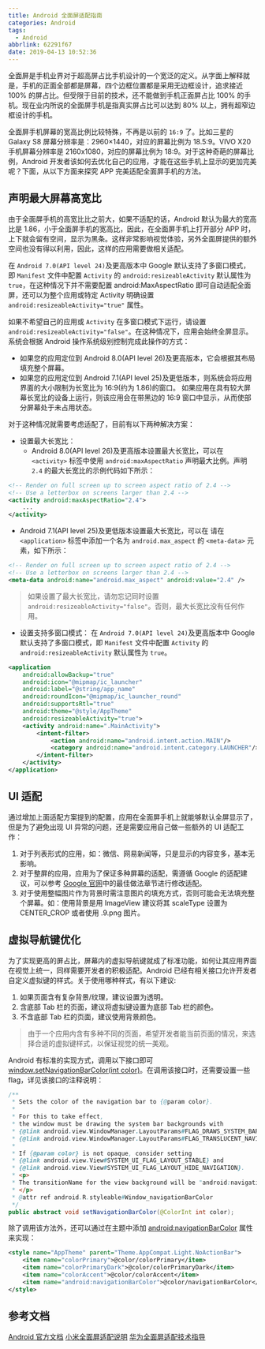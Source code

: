 ```yaml
---
title: Android 全面屏适配指南
categories: Android
tags:
  - Android
abbrlink: 62291f67
date: 2019-04-13 10:52:36
---
```


全面屏是手机业界对于超高屏占比手机设计的一个宽泛的定义。从字面上解释就是，手机的正面全部都是屏幕，四个边框位置都是采用无边框设计，追求接近 100% 的屏占比。但受限于目前的技术，还不能做到手机正面屏占比 100% 的手机。现在业内所说的全面屏手机是指真实屏占比可以达到 80% 以上，拥有超窄边框设计的手机。

全面屏手机屏幕的宽高比例比较特殊，不再是以前的 `16:9` 了。比如三星的 Galaxy S8 屏幕分辨率是：2960×1440，对应的屏幕比例为 18.5:9。VIVO X20 手机屏幕分辨率是 2160x1080，对应的屏幕比例为 18:9。对于这种奇葩的屏幕比例，Android 开发者该如何去优化自己的应用，才能在这些手机上显示的更加完美呢？下面，从以下方面来探究 APP 完美适配全面屏手机的方法。

## 声明最大屏幕高宽比 ##
由于全面屏手机的高宽比比之前大，如果不适配的话，Android 默认为最大的宽高比是 1.86，小于全面屏手机的宽高比，因此，在全面屏手机上打开部分 APP 时，上下就会留有空间，显示为黑条。这样非常影响视觉体验，另外全面屏提供的额外空间也没有得以利用，因此，这样的应用需要做相关适配。

在 `Android 7.0(API level 24)`及更高版本中 Google 默认支持了多窗口模式，即 `Manifest` 文件中配置 `Activity` 的 `android:resizeableActivity` 默认属性为 `true`，在这种情况下并不需要配置 android:MaxAspectRatio 即可自动适配全面屏，还可以为整个应用或特定 Activity 明确设置 `android:resizeableActivity="true"` 属性。

如果不希望自己的应用或 `Activity` 在多窗口模式下运行，请设置 `android:resizeableActivity="false"`。在这种情况下，应用会始终全屏显示。系统会根据 Android 操作系统级别控制完成此操作的方式：
 - 如果您的应用定位到 Android 8.0(API level 26)及更高版本，它会根据其布局填充整个屏幕。
 - 如果您的应用定位到 Android 7.1(API level 25)及更低版本，则系统会将应用界面的大小限制为长宽比为 16:9(约为 1.86)的窗口。 如果应用在具有较大屏幕长宽比的设备上运行，则该应用会在带黑边的 16:9 窗口中显示，从而使部分屏幕处于未占用状态。

对于这种情况就需要考虑适配了，目前有以下两种解决方案：
 - 设置最大长宽比：
   - Android 8.0(API level 26)及更高版本设置最大长宽比，可以在 `<activity>` 标签中使用 `android:maxAspectRatio` 声明最大比例。声明 `2.4` 的最大长宽比的示例代码如下所示：
```xml
<!-- Render on full screen up to screen aspect ratio of 2.4 -->
<!-- Use a letterbox on screens larger than 2.4 -->
<activity android:maxAspectRatio="2.4">
    ...
</activity>
```
   - Android 7.1(API level 25)及更低版本设置最大长宽比，可以在 请在 `<application>` 标签中添加一个名为 `android.max_aspect` 的 `<meta-data>` 元素，如下所示：
```xml
<!-- Render on full screen up to screen aspect ratio of 2.4 -->
<!-- Use a letterbox on screens larger than 2.4 -->
<meta-data android:name="android.max_aspect" android:value="2.4" />
```

 > 如果设置了最大长宽比，请勿忘记同时设置 `android:resizeableActivity="false"`。否则，最大长宽比没有任何作用。

 - 设置支持多窗口模式：
在 `Android 7.0(API level 24)`及更高版本中 Google 默认支持了多窗口模式，即 `Manifest` 文件中配置 `Activity` 的 `android:resizeableActivity` 默认属性为 `true`。
```xml
<application
    android:allowBackup="true"
    android:icon="@mipmap/ic_launcher"
    android:label="@string/app_name"
    android:roundIcon="@mipmap/ic_launcher_round"
    android:supportsRtl="true"
    android:theme="@style/AppTheme"
    android:resizeableActivity="true">
    <activity android:name=".MainActivity">
        <intent-filter>
            <action android:name="android.intent.action.MAIN"/>
            <category android:name="android.intent.category.LAUNCHER"/>
        </intent-filter>
    </activity>
</application>
```

## UI 适配 ##
通过增加上面适配方案提到的配置，应用在全面屏手机上就能够默认全屏显示了，但是为了避免出现 UI 异常的问题，还是需要应用自己做一些额外的 UI 适配工作：
1. 对于列表形式的应用，如：微信、网易新闻等，只是显示的内容变多，基本无影响。
2. 对于整屏的应用，应用为了保证多种屏幕的适配，需遵循 Google 的适配建议，可以参考 [Google 官网](https://developer.android.com/guide/practices/screens_support.html)中的最佳做法章节进行修改适配。
3. 对于使用整幅图片作为背景时需注意图片的填充方式，否则可能会无法填充整个屏幕。如：使用背景是用 ImageView 建议将其 scaleType 设置为 CENTER_CROP 或者使用 .9.png 图片。

## 虚拟导航键优化 ##
为了实现更高的屏占比，屏幕内的虚拟导航键就成了标准功能，如何让其应用界面在视觉上统一，同样需要开发者的积极适配。Android 已经有相关接口允许开发者自定义虚拟键的样式。关于使用哪种样式，有以下建议:
1. 如果页面含有复杂背景/纹理，建议设置为透明。
2. 含底部 Tab 栏的页面，建议将虚拟键设置为底部 Tab 栏的颜色。
3. 不含底部 Tab 栏的页面，建议使用背景颜色。

> 由于一个应用内含有多种不同的页面，希望开发者能当前页面的情况，来选择合适的虚拟键样式，以保证视觉的统一美观。

Android 有标准的实现方式，调用以下接口即可 [window.setNavigationBarColor(int color)][1]。在调用该接口时，还需要设置一些 flag，详见该接口的注释说明：
```java
/**
 * Sets the color of the navigation bar to {@param color}.
 *
 * For this to take effect,
 * the window must be drawing the system bar backgrounds with
 * {@link android.view.WindowManager.LayoutParams#FLAG_DRAWS_SYSTEM_BAR_BACKGROUNDS} and
 * {@link android.view.WindowManager.LayoutParams#FLAG_TRANSLUCENT_NAVIGATION} must not be set.
 *
 * If {@param color} is not opaque, consider setting
 * {@link android.view.View#SYSTEM_UI_FLAG_LAYOUT_STABLE} and
 * {@link android.view.View#SYSTEM_UI_FLAG_LAYOUT_HIDE_NAVIGATION}.
 * <p>
 * The transitionName for the view background will be "android:navigation:background".
 * </p>
 * @attr ref android.R.styleable#Window_navigationBarColor
 */
public abstract void setNavigationBarColor(@ColorInt int color);
```

除了调用该方法外，还可以通过在主题中添加 [android:navigationBarColor][2] 属性来实现：
```xml
<style name="AppTheme" parent="Theme.AppCompat.Light.NoActionBar">
    <item name="colorPrimary">@color/colorPrimary</item>
    <item name="colorPrimaryDark">@color/colorPrimaryDark</item>
    <item name="colorAccent">@color/colorAccent</item>
    <item name="android:navigationBarColor">@color/navigationBarColor</item>
</style>
```

## 参考文档 ##
[Android 官方文档](https://developer.android.com/guide/practices/screens-distribution)
[小米全面屏适配说明](https://dev.mi.com/console/doc/detail?pId=1160)
[华为全面屏适配技术指导](https://developer.huawei.com/consumer/cn/devservice/doc/50111)

[1]: https://developer.android.com/reference/android/view/Window.html#setNavigationBarColor(int)
[2]: https://developer.android.com/reference/android/view/Window.html#attr_android:navigationBarColor

